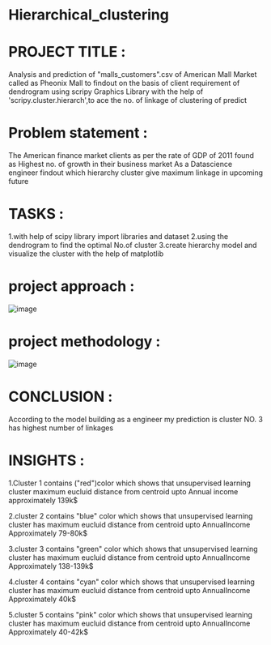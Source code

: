 # Hierarchical_clustering
# PROJECT TITLE :
Analysis and prediction of "malls_customers".csv of American Mall Market called as Pheonix Mall to findout on the basis of client requirement of dendrogram using scripy Graphics Library with the help of 'scripy.cluster.hierarch',to ace the no. of linkage of clustering of predict
# Problem statement :
The American finance market clients as per the rate of GDP of 2011 found as Highest no. of growth in their business market
As a Datascience engineer findout which hierarchy cluster give maximum linkage in upcoming future
# TASKS :
1.with help of scipy library import libraries and dataset
2.using the dendrogram to find the optimal No.of cluster
3.create hierarchy model and visualize the cluster with the help of matplotlib
# project approach :
![image](https://github.com/ganesh9977/Hierarchical_clustering/assets/143176335/f9a4cd80-76e1-48a7-aef1-0db8c1b0010e)
# project methodology :
![image](https://github.com/ganesh9977/Hierarchical_clustering/assets/143176335/85b298cc-a45a-4e8c-b417-ee6a12041dff)
# CONCLUSION :
According to the model building as a engineer my prediction is cluster NO. 3 has highest number of linkages
# INSIGHTS :
1.Cluster 1 contains ("red")color which shows that unsupervised learning cluster maximum eucluid distance from centroid upto Annual income approximately 139k$

2.cluster 2 contains "blue" color which shows that unsupervised learning cluster has maximum eucluid distance from centroid upto AnnualIncome Approximately 79-80k$

3.cluster 3 contains "green" color which shows that unsupervised learning cluster has maximum eucluid distance from centroid upto AnnualIncome Approximately 138-139k$

4.cluster 4 contains "cyan" color which shows that unsupervised learning cluster has maximum eucluid distance from centroid upto AnnualIncome Approximately 40k$

5.cluster 5 contains "pink" color which shows that unsupervised learning cluster has maximum eucluid distance from centroid upto AnnualIncome Approximately 40-42k$
